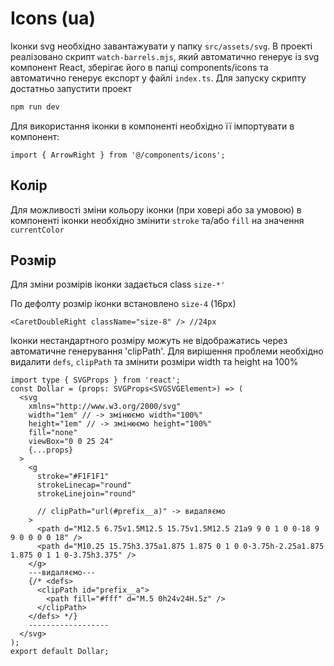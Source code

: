 # Icons (ua)

Іконки svg необхідно завантажувати у папку `src/assets/svg`. В проекті
реалізовано скрипт `watch-barrels.mjs`, який автоматично генерує із svg
компонент React, зберігає його в папці components/icons та автоматично генерує
експорт у файлі `index.ts`. Для запуску скрипту достатньо запустити проект

```bash
npm run dev
```

Для використання іконки в компоненті необхідно її імпортувати в компонент:

```tsx
import { ArrowRight } from '@/components/icons';
```

## Колір

Для можливості зміни кольору іконки (при ховері або за умовою) в компоненті
іконки необхідно змінити `stroke` та/або `fill` на значення `currentColor`

## Розмір

Для зміни розмірів іконки задається class `size-*'`

По дефолту розмір іконки встановлено `size-4` (16px)

```tsx
<CaretDoubleRight className="size-8" /> //24px
```

Іконки нестандартного розміру можуть не відображатись через автоматичне
генерування 'clipPath'. Для вирішення проблеми необхідно видалити `defs`,
`clipPath` та змінити розміри width та height на 100%

```tsx
import type { SVGProps } from 'react';
const Dollar = (props: SVGProps<SVGSVGElement>) => (
  <svg
    xmlns="http://www.w3.org/2000/svg"
    width="1em" // -> змінюємо width="100%"
    height="1em" // -> змінюємо height="100%"
    fill="none"
    viewBox="0 0 25 24"
    {...props}
  >
    <g
      stroke="#F1F1F1"
      strokeLinecap="round"
      strokeLinejoin="round"

      // clipPath="url(#prefix__a)" -> видаляємо
    >
      <path d="M12.5 6.75v1.5M12.5 15.75v1.5M12.5 21a9 9 0 1 0 0-18 9 9 0 0 0 0 18" />
      <path d="M10.25 15.75h3.375a1.875 1.875 0 1 0 0-3.75h-2.25a1.875 1.875 0 1 1 0-3.75h3.375" />
    </g>
    ---видаляємо---
    {/* <defs>
      <clipPath id="prefix__a">
        <path fill="#fff" d="M.5 0h24v24H.5z" />
      </clipPath>
    </defs> */}
    ------------------
  </svg>
);
export default Dollar;
```
